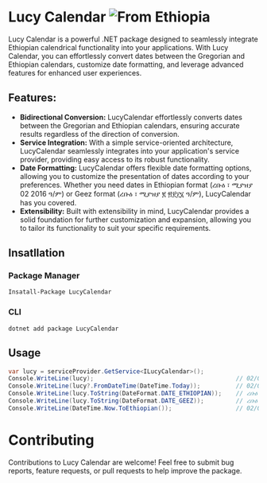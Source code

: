 ﻿# Lucy Calendar ![From Ethiopia](https://img.shields.io/badge/From-Ethiopia-brightgreen.svg)

Lucy Calendar is a powerful .NET package designed to seamlessly integrate Ethiopian calendrical functionality into your applications. With Lucy Calendar, you can effortlessly convert dates between the Gregorian and Ethiopian calendars, customize date formatting, and leverage advanced features for enhanced user experiences.

## Features:

+ **Bidirectional Conversion:** LucyCalendar effortlessly converts dates between the Gregorian and Ethiopian calendars, ensuring accurate results regardless of the direction of conversion.
+ **Service Integration:** With a simple service-oriented architecture, LucyCalendar seamlessly integrates into your application's service provider, providing easy access to its robust functionality.
+ **Date Formatting:** LucyCalendar offers flexible date formatting options, allowing you to customize the presentation of dates according to your preferences. Whether you need dates in Ethiopian format (ረቡዕ ፣ ሚያዝያ 02 2016 ዓ/ም) or Geez format (ረቡዕ ፣ ሚያዝያ ፪ ፳፻፲፮ ዓ/ም), LucyCalendar has you covered.
+ **Extensibility:** Built with extensibility in mind, LucyCalendar provides a solid foundation for further customization and expansion, allowing you to tailor its functionality to suit your specific requirements.

## Insatllation
### Package Manager
``` 
Insatall-Package LucyCalendar
```
### CLI
``` 
dotnet add package LucyCalendar
```
## Usage
```C#
var lucy = serviceProvider.GetService<ILucyCalendar>();
Console.WriteLine(lucy);										// 02/08/2016
Console.WriteLine(lucy?.FromDateTime(DateTime.Today));			// 02/08/2016
Console.WriteLine(lucy.ToString(DateFormat.DATE_ETHIOPIAN));	// ረቡዕ ፣ ሚያዝያ 02 2016 ዓ/ም
Console.WriteLine(lucy.ToString(DateFormat.DATE_GEEZ));			// ረቡዕ ፣ ሚያዝያ ፪ ፳፻፲፮ ዓ/ም
Console.WriteLine(DateTime.Now.ToEthiopian());					// 02/08/2016
```
# Contributing
Contributions to Lucy Calendar are welcome! Feel free to submit bug reports, feature requests, or pull requests to help improve the package.

